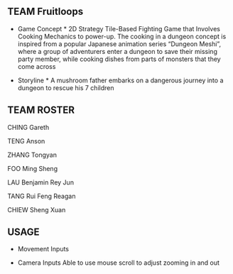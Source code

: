 ## TEAM Fruitloops

* Game Concept *
2D Strategy Tile-Based Fighting Game that Involves Cooking Mechanics to power-up. The cooking in a dungeon concept is inspired from a popular Japanese animation series “Dungeon Meshi”, where a group of adventurers enter a dungeon to save their missing party member, while cooking dishes from parts of monsters that they come across

* Storyline *
A mushroom father embarks on a dangerous journey into a dungeon to rescue his 7 children

## TEAM ROSTER                          
CHING Gareth        

TENG Anson           

ZHANG Tongyan

FOO Ming Sheng 

LAU Benjamin Rey Jun 

TANG Rui Feng Reagan 

CHIEW Sheng Xuan

## USAGE

* Movement Inputs


* Camera Inputs
Able to use mouse scroll to adjust zooming in and out
